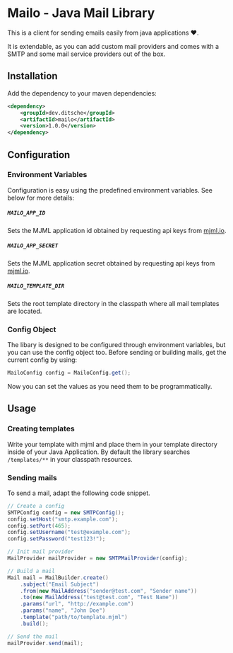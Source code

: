 # Mailo - Java Mail Library

This is a client for sending emails easily from java applications :heart:.

It is extendable, as you can add custom mail providers and comes with a SMTP and some mail service providers out of the box.

## Installation
Add the dependency to your maven dependencies:

```xml
<dependency>
    <groupId>dev.ditsche</groupId>
    <artifactId>mailo</artifactId>
    <version>1.0.0</version>
</dependency>
```

## Configuration

### Environment Variables
Configuration is easy using the predefined environment variables. See below for more details:

##### `MAILO_APP_ID`
Sets the MJML application id obtained by requesting api keys from [mjml.io](mjml.io).

##### `MAILO_APP_SECRET`
Sets the MJML application secret obtained by requesting api keys from [mjml.io](mjml.io).

##### `MAILO_TEMPLATE_DIR`
Sets the root template directory in the classpath where all mail templates are located. 

### Config Object
The libary is designed to be configured through environment variables, but you can use the config object too. Before sending or
building mails, get the current config by using:

```java
MailoConfig config = MailoConfig.get();
```

Now you can set the values as you need them to be programmatically.


## Usage

### Creating templates
Write your template with mjml and place them in your template directory inside of your Java Application. By default the library
searches `/templates/**` in your classpath resources.

### Sending mails
To send a mail, adapt the following code snippet.

```java
// Create a config
SMTPConfig config = new SMTPConfig();
config.setHost("smtp.example.com");
config.setPort(465);
config.setUsername("test@example.com");
config.setPassword("test123!");

// Init mail provider
MailProvider mailProvider = new SMTPMailProvider(config);

// Build a mail
Mail mail = MailBuilder.create()
    .subject("Email Subject")
    .from(new MailAddress("sender@test.com", "Sender name"))
    .to(new MailAddress("test@test.com", "Test Name"))
    .params("url", "http://example.com")
    .params("name", "John Doe")
    .template("path/to/template.mjml")
    .build();

// Send the mail
mailProvider.send(mail);
```